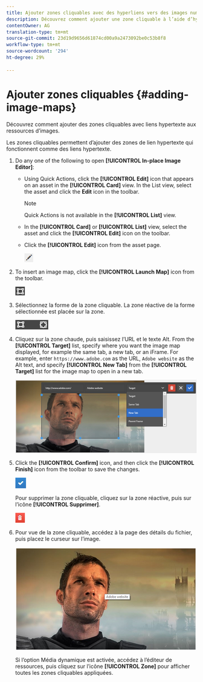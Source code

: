 ```yaml
---
title: Ajouter zones cliquables avec des hyperliens vers des images numériques
description: Découvrez comment ajouter une zone cliquable à l’aide d’hyperliens à une image.
contentOwner: AG
translation-type: tm+mt
source-git-commit: 23d19d9656d61874cd00a9a2473092be0c53b8f8
workflow-type: tm+mt
source-wordcount: '294'
ht-degree: 29%

---
```



# Ajouter zones cliquables {#adding-image-maps}

Découvrez comment ajouter des zones cliquables avec liens hypertexte aux ressources d’images.

Les zones cliquables permettent d’ajouter des zones de lien hypertexte qui fonctionnent comme des liens hypertexte.

1. Do any one of the following to open **[!UICONTROL In-place Image Editor]**:

   * Using Quick Actions, click the **[!UICONTROL Edit]** icon that appears on an asset in the **[!UICONTROL Card]** view. In the List view, select the asset and click the **Edit** icon in the toolbar.

      >[!NOTE]
      >
      >Quick Actions is not available in the **[!UICONTROL List]** view.

   * In the **[!UICONTROL Card]** or **[!UICONTROL List]** view, select the asset and click the **[!UICONTROL Edit]** icon on the toolbar.
   * Click the **[!UICONTROL Edit]** icon from the asset page.

      ![chlimage_1-420](assets/chlimage_1-420.png)

1. To insert an image map, click the **[!UICONTROL Launch Map]** icon from the toolbar.

   ![chlimage_1-421](assets/chlimage_1-421.png)

1. Sélectionnez la forme de la zone cliquable. La zone réactive de la forme sélectionnée est placée sur la zone.

   ![chlimage_1-422](assets/chlimage_1-422.png)

1. Cliquez sur la zone chaude, puis saisissez l’URL et le texte Alt. From the **[!UICONTROL Target]** list, specify where you want the image map displayed, for example the same tab, a new tab, or an iFrame. For example, enter `https://www.adobe.com` as the URL, `Adobe website` as the Alt text, and specify **[!UICONTROL New Tab]** from the **[!UICONTROL Target]** list for the image map to open in a new tab.

   ![chlimage_1-423](assets/chlimage_1-423.png)

1. Click the **[!UICONTROL Confirm]** icon, and then click the **[!UICONTROL Finish]** icon from the toolbar to save the changes.

   ![chlimage_1-424](assets/chlimage_1-424.png)

   Pour supprimer la zone cliquable, cliquez sur la zone réactive, puis sur l’icône **[!UICONTROL Supprimer]**.

   ![chlimage_1-425](assets/chlimage_1-425.png)

1. Pour vue de la zone cliquable, accédez à la page des détails du fichier, puis placez le curseur sur l’image.

   ![chlimage_1-426](assets/chlimage_1-426.png)

   Si l’option Média dynamique est activée, accédez à l’éditeur de ressources, puis cliquez sur l’icône **[!UICONTROL Zone]** pour afficher toutes les zones cliquables appliquées.
